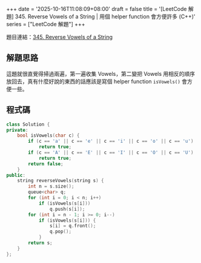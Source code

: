 +++
date = '2025-10-16T11:08:09+08:00'
draft = false
title = '[LeetCode 解題] 345. Reverse Vowels of a String | 用個 helper function 會方便許多 (C++)'
series = ["LeetCode 解題"]
+++

題目連結：[345. Reverse Vowels of a String](https://leetcode.com/problems/reverse-vowels-of-a-string/description/)

## 解題思路
這題就很直覺得掃過兩遍，第一遍收集 Vowels，第二變把 Vowels 用相反的順序放回去，真有什麼好說的東西的話應該是寫個 helper function `isVowels()` 會方便一些。

## 程式碼
```cpp
class Solution {
private:
    bool isVowels(char c) {
        if (c == 'a' || c == 'e' || c == 'i' || c == 'o' || c == 'u')
            return true;
        if (c == 'A' || c == 'E' || c == 'I' || c == 'O' || c == 'U')
            return true;
        return false;
    }
public:
    string reverseVowels(string s) {
        int n = s.size();
        queue<char> q;
        for (int i = 0; i < n; i++)
            if (isVowels(s[i]))
                q.push(s[i]);
        for (int i = n - 1; i >= 0; i--)
            if (isVowels(s[i])) {
                s[i] = q.front();
                q.pop();
            }
        return s;
    }
};
```
